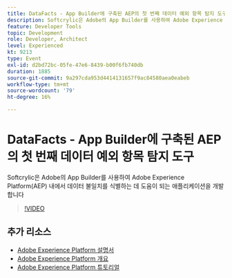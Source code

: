 ```yaml
---
title: DataFacts - App Builder에 구축된 AEP의 첫 번째 데이터 예외 항목 탐지 도구
description: Softcrylic은 Adobe의 App Builder를 사용하여 Adobe Experience Platform(AEP) 내에서 데이터 불일치를 식별하는 데 도움이 되는 애플리케이션을 개발합니다
feature: Developer Tools
topic: Development
role: Developer, Architect
level: Experienced
kt: 9213
type: Event
exl-id: d2bd72bc-05fe-47e6-8439-b00f6fb740db
duration: 1885
source-git-commit: 9a297cda953d4414131657f9ac84580aea0eabeb
workflow-type: tm+mt
source-wordcount: '79'
ht-degree: 16%

---
```


# DataFacts - App Builder에 구축된 AEP의 첫 번째 데이터 예외 항목 탐지 도구

Softcrylic은 Adobe의 App Builder를 사용하여 Adobe Experience Platform(AEP) 내에서 데이터 불일치를 식별하는 데 도움이 되는 애플리케이션을 개발합니다

>[!VIDEO](https://video.tv.adobe.com/v/337710/?quality=12&learn=on&hidetitle=true)

## 추가 리소스

- [Adobe Experience Platform 설명서](https://experienceleague.adobe.com/docs/experience-platform.html)
- [Adobe Experience Platform 개요](https://experienceleague.adobe.com/docs/experience-platform/landing/home.html?lang=ko)
- [Adobe Experience Platform 튜토리얼](https://experienceleague.adobe.com/docs/platform-learn/tutorials/overview.html?lang=en)
